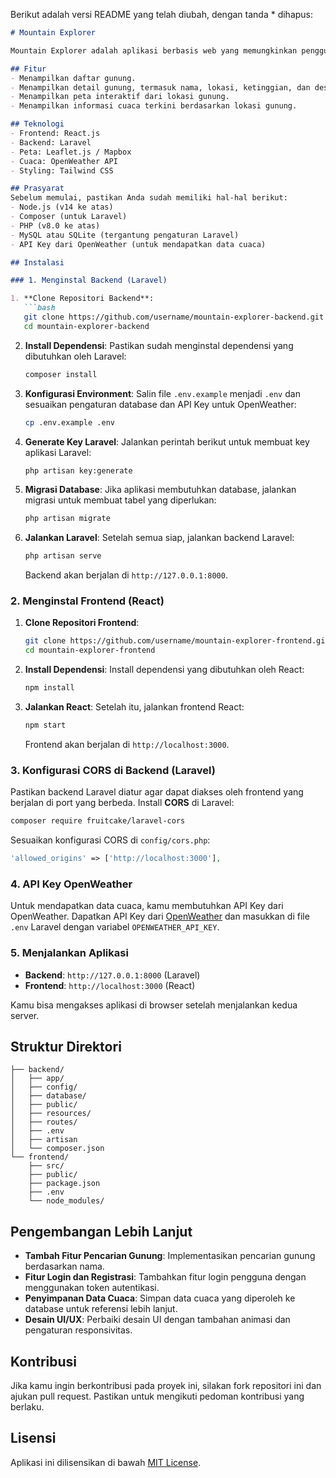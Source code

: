 Berikut adalah versi README yang telah diubah, dengan tanda * dihapus:

```markdown
# Mountain Explorer

Mountain Explorer adalah aplikasi berbasis web yang memungkinkan pengguna untuk menjelajahi berbagai gunung di seluruh dunia. Aplikasi ini dibangun dengan menggunakan **React** di frontend dan **Laravel** di backend, serta mengintegrasikan **OpenWeather API** untuk menampilkan data cuaca terkini di setiap gunung.

## Fitur
- Menampilkan daftar gunung.
- Menampilkan detail gunung, termasuk nama, lokasi, ketinggian, dan deskripsi.
- Menampilkan peta interaktif dari lokasi gunung.
- Menampilkan informasi cuaca terkini berdasarkan lokasi gunung.

## Teknologi
- Frontend: React.js
- Backend: Laravel
- Peta: Leaflet.js / Mapbox
- Cuaca: OpenWeather API
- Styling: Tailwind CSS

## Prasyarat
Sebelum memulai, pastikan Anda sudah memiliki hal-hal berikut:
- Node.js (v14 ke atas)
- Composer (untuk Laravel)
- PHP (v8.0 ke atas)
- MySQL atau SQLite (tergantung pengaturan Laravel)
- API Key dari OpenWeather (untuk mendapatkan data cuaca)

## Instalasi

### 1. Menginstal Backend (Laravel)

1. **Clone Repositori Backend**:
   ```bash
   git clone https://github.com/username/mountain-explorer-backend.git
   cd mountain-explorer-backend
   ```

2. **Install Dependensi**:
   Pastikan sudah menginstal dependensi yang dibutuhkan oleh Laravel:
   ```bash
   composer install
   ```

3. **Konfigurasi Environment**:
   Salin file `.env.example` menjadi `.env` dan sesuaikan pengaturan database dan API Key untuk OpenWeather:
   ```bash
   cp .env.example .env
   ```

4. **Generate Key Laravel**:
   Jalankan perintah berikut untuk membuat key aplikasi Laravel:
   ```bash
   php artisan key:generate
   ```

5. **Migrasi Database**:
   Jika aplikasi membutuhkan database, jalankan migrasi untuk membuat tabel yang diperlukan:
   ```bash
   php artisan migrate
   ```

6. **Jalankan Laravel**:
   Setelah semua siap, jalankan backend Laravel:
   ```bash
   php artisan serve
   ```

   Backend akan berjalan di `http://127.0.0.1:8000`.

### 2. Menginstal Frontend (React)

1. **Clone Repositori Frontend**:
   ```bash
   git clone https://github.com/username/mountain-explorer-frontend.git
   cd mountain-explorer-frontend
   ```

2. **Install Dependensi**:
   Install dependensi yang dibutuhkan oleh React:
   ```bash
   npm install
   ```

3. **Jalankan React**:
   Setelah itu, jalankan frontend React:
   ```bash
   npm start
   ```

   Frontend akan berjalan di `http://localhost:3000`.

### 3. Konfigurasi CORS di Backend (Laravel)

Pastikan backend Laravel diatur agar dapat diakses oleh frontend yang berjalan di port yang berbeda. Install **CORS** di Laravel:
```bash
composer require fruitcake/laravel-cors
```

Sesuaikan konfigurasi CORS di `config/cors.php`:
```php
'allowed_origins' => ['http://localhost:3000'],
```

### 4. API Key OpenWeather

Untuk mendapatkan data cuaca, kamu membutuhkan API Key dari OpenWeather. Dapatkan API Key dari [OpenWeather](https://openweathermap.org/api) dan masukkan di file `.env` Laravel dengan variabel `OPENWEATHER_API_KEY`.

### 5. Menjalankan Aplikasi

- **Backend**: `http://127.0.0.1:8000` (Laravel)
- **Frontend**: `http://localhost:3000` (React)

Kamu bisa mengakses aplikasi di browser setelah menjalankan kedua server.

## Struktur Direktori

```
├── backend/
│   ├── app/
│   ├── config/
│   ├── database/
│   ├── public/
│   ├── resources/
│   ├── routes/
│   ├── .env
│   ├── artisan
│   └── composer.json
└── frontend/
    ├── src/
    ├── public/
    ├── package.json
    ├── .env
    └── node_modules/
```

## Pengembangan Lebih Lanjut

- **Tambah Fitur Pencarian Gunung**: Implementasikan pencarian gunung berdasarkan nama.
- **Fitur Login dan Registrasi**: Tambahkan fitur login pengguna dengan menggunakan token autentikasi.
- **Penyimpanan Data Cuaca**: Simpan data cuaca yang diperoleh ke database untuk referensi lebih lanjut.
- **Desain UI/UX**: Perbaiki desain UI dengan tambahan animasi dan pengaturan responsivitas.

## Kontribusi

Jika kamu ingin berkontribusi pada proyek ini, silakan fork repositori ini dan ajukan pull request. Pastikan untuk mengikuti pedoman kontribusi yang berlaku.

## Lisensi

Aplikasi ini dilisensikan di bawah [MIT License](LICENSE).
```
